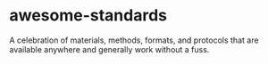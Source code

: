 # awesome-standards
A celebration of materials, methods, formats, and protocols that are available anywhere and generally work without a fuss.
